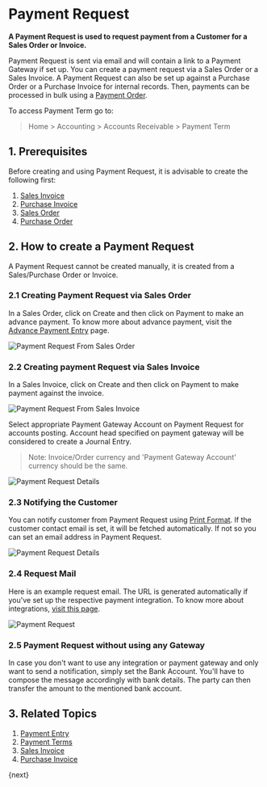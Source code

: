 <!-- add-breadcrumbs -->
# Payment Request

**A Payment Request is used to request payment from a Customer for a Sales Order or Invoice.**

Payment Request is sent via email and will contain a link to a Payment Gateway if set up. You can create a payment request via a Sales Order or a Sales Invoice. A Payment Request can also be set up against a Purchase Order or a Purchase Invoice for internal records. Then, payments can be processed in bulk using a [Payment Order](/docs/v13/user/manual/en/accounts/payment-order).

To access Payment Term go to:
> Home > Accounting > Accounts Receivable > Payment Term

## 1. Prerequisites
Before creating and using Payment Request, it is advisable to create the following first:

1. [Sales Invoice](/docs/v13/user/manual/en/accounts/sales-invoice)
1. [Purchase Invoice](/docs/v13/user/manual/en/accounts/purchase-invoice)
1. [Sales Order](/docs/v13/user/manual/en/selling/sales-order)
1. [Purchase Order](/docs/v13/user/manual/en/buying/purchase-order)

## 2. How to create a Payment Request
A Payment Request cannot be created manually, it is created from a Sales/Purchase Order or Invoice.

### 2.1 Creating Payment Request via Sales Order
In a Sales Order, click on Create and then click on Payment to make an advance payment. To know more about advance payment, visit the [Advance Payment Entry](/docs/v13/user/manual/en/accounts/advance-payment-entry) page.

![Payment Request From Sales Order](/docs/v13/assets/img/accounts/payment-request-from-sales-order.png)

### 2.2 Creating payment Request via Sales Invoice
In a Sales Invoice, click on Create and then click on Payment to make payment against the invoice.

![Payment Request From Sales Invoice](/docs/v13/assets/img/accounts/payment-request-from-sales-invoice.png)

Select appropriate Payment Gateway Account on Payment Request for accounts posting. Account head specified on payment gateway will
be considered to create a Journal Entry.

> Note: Invoice/Order currency and 'Payment Gateway Account' currency should be the same.

![Payment Request Details](/docs/v13/assets/img/accounts/payment-request-details.png)

### 2.3 Notifying the Customer
You can notify customer from Payment Request using [Print Format](/docs/v13/user/manual/en/setting-up/print/print-format). If the customer contact email is set, it will be fetched automatically. If not so you can set an email address in Payment Request.

![Payment Request Details](/docs/v13/assets/img/accounts/payment-request-recipient-details.png)

### 2.4 Request Mail
Here is an example request email. The URL is generated automatically if you've set up the respective payment integration. To know more about integrations, [visit this page](/docs/v13/user/manual/en/erpnext_integration).

<img class="screenshot" alt="Payment Request" src="{{docs_base_url}}/v13/assets/img/accounts/pr-email.png">

### 2.5 Payment Request without using any Gateway

In case you don't want to use any integration or payment gateway and only want to send a notification, simply set the Bank Account. You'll have to compose the message accordingly with bank details. The party can then transfer the amount to the mentioned bank account.

## 3. Related Topics
1. [Payment Entry](/docs/v13/user/manual/en/accounts/payment-entry)
1. [Payment Terms](/docs/v13/user/manual/en/accounts/payment-terms)
1. [Sales Invoice](/docs/v13/user/manual/en/accounts/sales-invoice)
1. [Purchase Invoice](/docs/v13/user/manual/en/accounts/purchase-invoice)

{next}